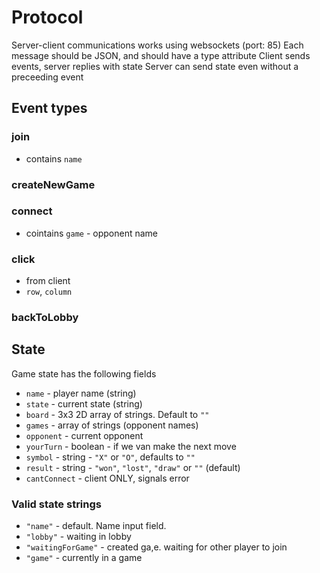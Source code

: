 # Protocol

Server-client communications works using websockets (port: 85)
Each message should be JSON, and should have a type attribute
Client sends events, server replies with state
Server can send state even without a preceeding event

## Event types

### join

- contains `name`

### createNewGame

### connect

- cointains `game` - opponent name

### click

- from client
- `row`, `column`

### backToLobby

## State

Game state has the following fields

- `name` - player name (string)
- `state` - current state (string)
- `board` - 3x3 2D array of strings. Default to `""`
- `games` - array of strings (opponent names)
- `opponent` - current opponent
- `yourTurn` - boolean - if we van make the next move
- `symbol` - string - `"X"` or `"O"`, defaults to `""`
- `result` - string - `"won"`, `"lost"`, `"draw"` or `""` (default)
- `cantConnect` - client ONLY, signals error

### Valid state strings

- `"name"` - default. Name input field.
- `"lobby"` - waiting in lobby
- `"waitingForGame"` - created ga,e. waiting for other player to join
- `"game"` - currently in a game
